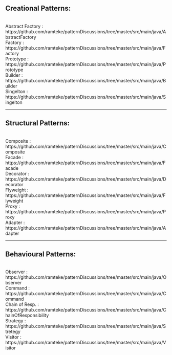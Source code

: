 <h2>Creational Patterns:</h2><br>
   Abstract Factory  : https://github.com/ramteke/patternDiscussions/tree/master/src/main/java/AbstractFactory<br>
   Factory           : https://github.com/ramteke/patternDiscussions/tree/master/src/main/java/Factory<br>
   Prototype         : https://github.com/ramteke/patternDiscussions/tree/master/src/main/java/Prototype<br>
   Builder           : https://github.com/ramteke/patternDiscussions/tree/master/src/main/java/Builder<br>
   Singelton         : https://github.com/ramteke/patternDiscussions/tree/master/src/main/java/Singelton<br>

<hr>
<h2>Structural Patterns:</h2><br>
   Composite         : https://github.com/ramteke/patternDiscussions/tree/master/src/main/java/Composite<br>
   Facade            : https://github.com/ramteke/patternDiscussions/tree/master/src/main/java/Facade<br>
   Decorator         : https://github.com/ramteke/patternDiscussions/tree/master/src/main/java/Decorator<br>
   Flyweight         : https://github.com/ramteke/patternDiscussions/tree/master/src/main/java/Flyweight<br>
   Proxy             : https://github.com/ramteke/patternDiscussions/tree/master/src/main/java/Proxy<br>
   Adapter           : https://github.com/ramteke/patternDiscussions/tree/master/src/main/java/Adapter<br>
<hr>
<h2>Behavioural Patterns:</h2><br>
   Observer          : https://github.com/ramteke/patternDiscussions/tree/master/src/main/java/Observer<br>
   Command           : https://github.com/ramteke/patternDiscussions/tree/master/src/main/java/Command<br>
   Chain of Resp.    : https://github.com/ramteke/patternDiscussions/tree/master/src/main/java/ChainOfResponsibility<br>
   Strategy          : https://github.com/ramteke/patternDiscussions/tree/master/src/main/java/Stretegy<br>
   Visitor           : https://github.com/ramteke/patternDiscussions/tree/master/src/main/java/Visitor<br>
